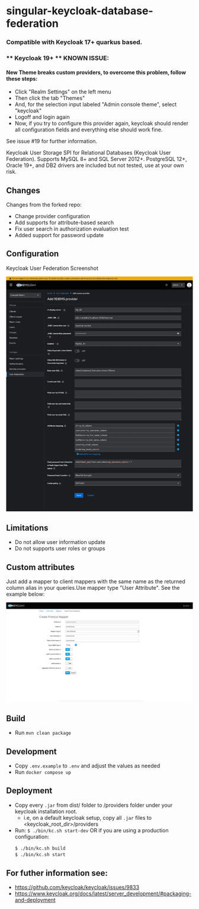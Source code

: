 # singular-keycloak-database-federation



### Compatible with Keycloak 17+ quarkus based.

### ** Keycloak 19+ ** KNOWN ISSUE:

#### New Theme breaks custom providers, to overcome this problem, follow these steps:


 - Click "Realm Settings" on the left menu
 - Then click the tab "Themes"
 - And, for the selection input labeled "Admin console theme", select "keycloak"
 - Logoff and login again
 - Now, if you try to configure this provider again, keycloak should render all configuration fields and everything else should work fine.
 
 See issue #19 for further information.


Keycloak User Storage SPI for Relational Databases (Keycloak User Federation). 
Supports MySQL 8+ and SQL Server 2012+. 
PostgreSQL 12+, Oracle 19+, and DB2 drivers are included but not tested, use at your own risk.

## Changes
Changes from the forked repo:
- Change provider configuration
- Add supports for attribute-based search
- Fix user search in authorization evaluation test
- Added support for password update


## Configuration

Keycloak User Federation Screenshot

![Sample Screenshot](assets/config-page.png)


## Limitations

- Do not allow user information update
- Do not supports user roles or groups

## Custom attributes

Just add a mapper to client mappers with the same name as the returned column alias in your queries.Use mapper type "User Attribute". See the example below:
    
![Sample Screenshot 2](assets/mapper-page.png)


## Build

- Run `mvn clean package`  

## Development

- Copy `.env.example` to `.env` and adjust the values as needed
- Run `docker compose up`

## Deployment

- Copy every  `.jar` from dist/ folder  to  /providers folder under your keycloak installation root. 
    - i.e, on a default keycloak setup, copy all  `.jar` files to <keycloak_root_dir>/providers
- Run:
    `$ ./bin/kc.sh start-dev`
    OR if you are using a production configuration:
    ```bash
    $ ./bin/kc.sh build
    $ ./bin/kc.sh start
    ```

## For futher information see:
- https://github.com/keycloak/keycloak/issues/9833
- https://www.keycloak.org/docs/latest/server_development/#packaging-and-deployment

